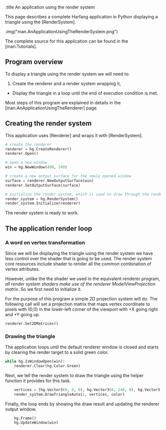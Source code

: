 .title An application using the render system

This page describes a complete Harfang application in Python displaying a triangle using the [RenderSystem].

.img("man.AnApplicationUsingTheRenderSystem.png")

The complete source for this application can be found in the [man.Tutorials].

## Program overview

To display a triangle using the render system we will need to:

1. Create the renderer and a render system wrapping it,
* Display the triangle in a loop until the end of execution condition is met.

Most steps of this program are explained in details in the [man.AnApplicationUsingTheRenderer] page.

## Creating the render system

This application uses [Renderer] and wraps it with [RenderSystem].

```python
# create the renderer
renderer = hg.CreateRenderer()
renderer.Open()

# open a new window
win = hg.NewWindow(480, 240)

# create a new output surface for the newly opened window
surface = renderer.NewOutputSurface(win)
renderer.SetOutputSurface(surface)

# initialize the render system, which is used to draw through the renderer
render_system = hg.RenderSystem()
render_system.Initialize(renderer)
```

The render system is ready to work.

## The application render loop

### A word on vertex transformation

Since we will be displaying the triangle using the render system we have less control over the shader that is going to be used. The render system core resources include shader to render all the common combination of vertex attributes.

However, unlike the the shader we used in the equivalent renderer program, _all render system shaders make use of the renderer ModelViewProjection matrix_. So we first need to initialize it.

For the purpose of this program a simple 2D projection system will do. The following call will set a projection matrix that maps vertex coordinate to pixels with (0;0) in the lower-left corner of the viewport with +X going right and +Y going up.

```python
renderer.Set2DMatrices()
```

### Drawing the triangle

The application loops until the default renderer window is closed and starts by clearing the render target to a solid green color.

```python
while hg.IsWindowOpen(win):
	renderer.Clear(hg.Color.Green)
```

Next, we tell the render system to draw the triangle using the helper function it provides for this task.

```python
	vertices = [hg.Vector3(0, 0, 0), hg.Vector3(0, 240, 0), hg.Vector3(480, 240, 0)]
	render_system.DrawTriangleAuto(1, vertices, color)
```

Finally, the loop ends by showing the draw result and updating the renderer output window.

```python
	hg.Frame()
	hg.UpdateWindow(win)
```
